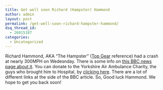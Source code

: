 ```yaml
---
title: Get well soon Richard (Hampster) Hammond
author: admin
layout: post
permalink: /get-well-soon-richard-hampster-hammond/
dsq_thread_id:
  - 26015187
categories:
  - Uncategorized
---
```

Richard Hammond, AKA &#8220;The Hampster&#8221; ([Top Gear][1] reference) had a crash at nearly 300MPH on Wedesnday. There is some info on&nbsp;[this BBC news page about it][2]. You can donate to the Yorkshire Air Ambulance Charity, the guys who brought him to Hospital, by [clicking here][3]. There are a lot of different links at the side of the BBC article. So, Good luck Hammond. We hope to get you back soon!

 [1]: http://www.topgear.com
 [2]: http://news.bbc.co.uk/2/hi/uk_news/5372890.stm
 [3]: http://www.justgiving.com/PHRichardHammond